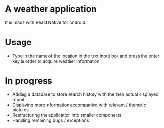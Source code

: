 # A weather application
It is made with React Native for Android.
# Usage
- Type in the name of the location in the text input box and press the enter key in order to acquire weather information.
# In progress
- Adding a database to store search history with the then actual displayed report.
- Displaying more information accompanied with relevant / thematic pictures.
- Restructuring the application into smaller components.
- Handling remaining bugs / exceptions
